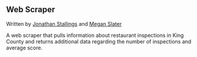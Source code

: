 Web Scraper
-------------
Written by [Jonathan Stallings](https://github.com/jonathanstallings) and [Megan Slater](https://github.com/meslater1030)

A web scraper that pulls information about restaurant inspections in King County and returns additional data regarding the number of inspections and average score.

